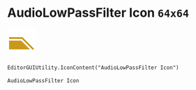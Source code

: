 # AudioLowPassFilter Icon `64x64`
<img src="/img/AudioLowPassFilter%20Icon.png" width=64 height=64>

``` CSharp
EditorGUIUtility.IconContent("AudioLowPassFilter Icon")
```
```
AudioLowPassFilter Icon
```
